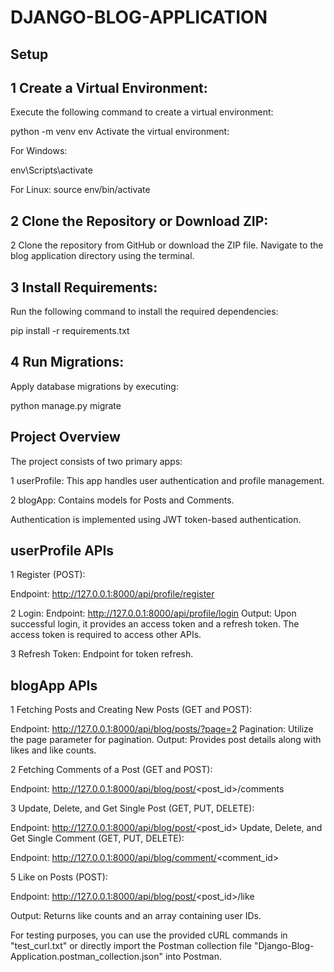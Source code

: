 # DJANGO-BLOG-APPLICATION

## Setup

## 1 Create a Virtual Environment:

Execute the following command to create a virtual environment:

python -m venv env
Activate the virtual environment:

For Windows:

env\Scripts\activate

For Linux:
source env/bin/activate

## 2 Clone the Repository or Download ZIP:

2 Clone the repository from GitHub or download the ZIP file.
Navigate to the blog application directory using the terminal.

## 3 Install Requirements:

Run the following command to install the required dependencies:

pip install -r requirements.txt

## 4 Run Migrations:

Apply database migrations by executing:

python manage.py migrate

## Project Overview
The project consists of two primary apps:

1 userProfile: This app handles user authentication and profile management.

2 blogApp: Contains models for Posts and Comments.

Authentication is implemented using JWT token-based authentication.


## userProfile APIs
1 Register (POST):

Endpoint: http://127.0.0.1:8000/api/profile/register

2 Login:
Endpoint: http://127.0.0.1:8000/api/profile/login
Output: Upon successful login, it provides an access token and a refresh token. The access token is required to access other APIs.

3 Refresh Token:
Endpoint for token refresh.

## blogApp APIs
1 Fetching Posts and Creating New Posts (GET and POST):

Endpoint: http://127.0.0.1:8000/api/blog/posts/?page=2
Pagination: Utilize the page parameter for pagination.
Output: Provides post details along with likes and like counts.

2 Fetching Comments of a Post (GET and POST):

Endpoint: http://127.0.0.1:8000/api/blog/post/<post_id>/comments

3 Update, Delete, and Get Single Post (GET, PUT, DELETE):

Endpoint: http://127.0.0.1:8000/api/blog/post/<post_id>
Update, Delete, and Get Single Comment (GET, PUT, DELETE):

Endpoint: http://127.0.0.1:8000/api/blog/comment/<comment_id>

5 Like on Posts (POST):

Endpoint: http://127.0.0.1:8000/api/blog/post/<post_id>/like

Output: Returns like counts and an array containing user IDs.

For testing purposes, you can use the provided cURL commands in "test_curl.txt" or directly import the Postman collection file "Django-Blog-Application.postman_collection.json" into Postman.
